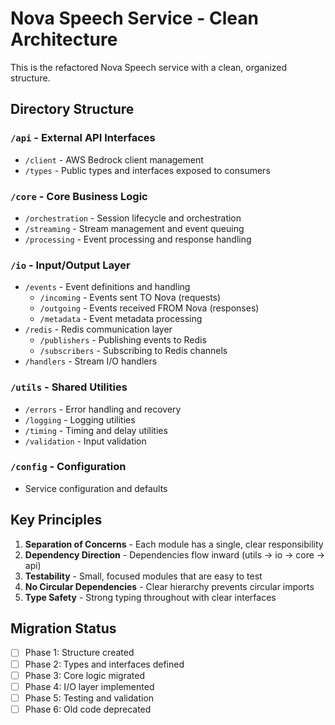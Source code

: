 # Nova Speech Service - Clean Architecture

This is the refactored Nova Speech service with a clean, organized structure.

## Directory Structure

### `/api` - External API Interfaces
- `/client` - AWS Bedrock client management
- `/types` - Public types and interfaces exposed to consumers

### `/core` - Core Business Logic
- `/orchestration` - Session lifecycle and orchestration
- `/streaming` - Stream management and event queuing
- `/processing` - Event processing and response handling

### `/io` - Input/Output Layer
- `/events` - Event definitions and handling
  - `/incoming` - Events sent TO Nova (requests)
  - `/outgoing` - Events received FROM Nova (responses)
  - `/metadata` - Event metadata processing
- `/redis` - Redis communication layer
  - `/publishers` - Publishing events to Redis
  - `/subscribers` - Subscribing to Redis channels
- `/handlers` - Stream I/O handlers

### `/utils` - Shared Utilities
- `/errors` - Error handling and recovery
- `/logging` - Logging utilities
- `/timing` - Timing and delay utilities
- `/validation` - Input validation

### `/config` - Configuration
- Service configuration and defaults

## Key Principles

1. **Separation of Concerns** - Each module has a single, clear responsibility
2. **Dependency Direction** - Dependencies flow inward (utils → io → core → api)
3. **Testability** - Small, focused modules that are easy to test
4. **No Circular Dependencies** - Clear hierarchy prevents circular imports
5. **Type Safety** - Strong typing throughout with clear interfaces

## Migration Status

- [ ] Phase 1: Structure created
- [ ] Phase 2: Types and interfaces defined
- [ ] Phase 3: Core logic migrated
- [ ] Phase 4: I/O layer implemented
- [ ] Phase 5: Testing and validation
- [ ] Phase 6: Old code deprecated
